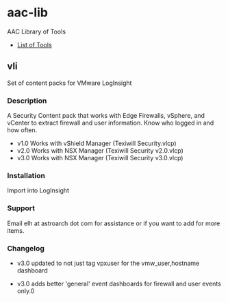 # aac-lib
AAC Library of Tools

- <a href=https://github.com/Texiwill/aac-lib/tree/master/>List of Tools</a>

## vli
Set of content packs for VMware LogInsight

### Description
A Security Content pack that works with Edge Firewalls, vSphere, and vCenter to extract firewall and user information. Know who logged in and how often.

- v1.0 Works with vShield Manager (Texiwill Security.vlcp)
- v2.0 Works with NSX Manager (Texiwill Security v2.0.vlcp)
- v3.0 Works with NSX Manager (Texiwill Security v3.0.vlcp)

### Installation
Import into LogInsight

### Support
Email elh at astroarch dot com for assistance or if you want to add
for more items.

### Changelog

- v3.0 updated to not just tag vpxuser for the vmw_user,hostname dashboard

- v3.0 adds better 'general' event dashboards for firewall and user events only.0


